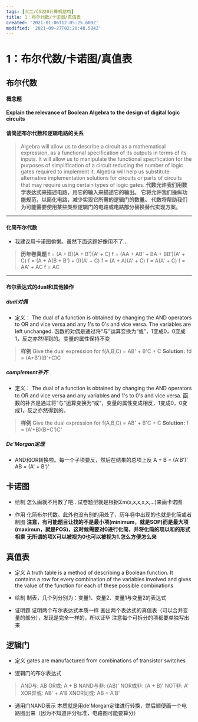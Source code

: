 ```yaml
---
tags: [大二/CS220计算机结构]
title: 1：布尔代数/卡诺图/真值表
created: '2021-01-06T12:05:25.609Z'
modified: '2021-09-27T02:20:48.584Z'
---
```


# 1：布尔代数/卡诺图/真值表
## 布尔代数
#### 概念题
**Explain the relevance of Boolean Algebra to the design of digital logic circuits**
#### 请简述布尔代数和逻辑电路的关系
> Algebra will allow us to describe a circuit as a mathematical expression, as a functional specification of its outputs in terms of its inputs. 
It will allow us to manipulate the functional specification for the purposes of simplification of a circuit reducing the number of logic gates required to implement it. 
Algebra will help us substitute alternative implementation solutions for circuits or parts of circuits that may require using certain types of logic gates.
**代数允许我们用数学表达式来描述电路，用它的输入来描述它的输出。**
**它将允许我们操纵功能规范，以简化电路，减少实现它所需的逻辑门的数量。**
**代数将帮助我们为可能需要使用某些类型逻辑门的电路或电路部分替换替代实现方案。**
***

#### 化简布尔代数
- 我建议用卡诺图偷懒。虽然下面这题好像用不了...
> **历年卷真题**
f = (A + B)(A + B')(A' + C)
f = (AA + AB' + BA + BB')(A' + C)
f = (A + A(B + B') + 0)(A' + C)
f = (A + A)(A' + C)
f = A(A' + C)
f = AA' + AC
f = AC
***

#### 布尔表达式的dual和其他操作
##### dual对偶
- 定义：
The dual of a function is obtained by changing the AND operators to OR and vice versa and any 1's to 0's and vice versa. The variables are left unchanged.
函数的对偶是通过将“与”运算变换为“或”，1变成0，0变成1，反之亦然得到的。变量的属性保持不变
> **样例**
Give the dual expression for f(A,B,C) = AB' + B'C + C
**Solution:** fd = (A+B')(B'+C)C

##### complement补齐
- 定义：
The dual of a function is obtained by changing the AND operators to OR and vice versa and any variables and 1's to 0's and vice versa.
函数的补齐是通过将“与”运算变换为“或”，变量的属性变成相反，1变成0，0变成1，反之亦然得到的。
> **样例**
Give the dual expression for f(A,B,C) = AB' + B'C + C
**Solution:** f = (A'+B)(B+C')C'

##### De'Morgan定理
- AND和OR转换啦。每一个子项要反，然后在结果的总项上反
A + B = (A'B')'
AB = (A' + B')'

## 卡诺图
- 绘制
怎么画就不用教了吧..
试卷题型就是根据Σm(x,x,x,x,x,...)来画卡诺图

- 作用
化简布尔代数。此外也没有别的用处了，历年卷中出现的也就是化简或者制图
**注意，有可能题目让找的不是最小项(minimum，就是SOP)而是最大项(maximun，就是POS)，这时候需要对0进行化简，并将化简的项以和的形式相乘**
**无所谓的项X可以被视为0也可以被视为1.怎么方便怎么来**

## 真值表
- 定义
A truth table is a method of describing a Boolean function. It contains a row for every combination of the variables involved and gives the value of the function for each of these possible combinations

- 绘制
制表，几个列分别为：变量1、变量2、变量1与变量2的表达式

- 证明题
证明两个布尔表达式本质一样
画出两个表达式的真值表（可以合并变量的部分），发现是完全一样的，所以证毕
注意每个可拆分的项都要单独写出来

## 逻辑门
- 定义
gates are manufactured from combinations of transistor switches

- 逻辑门的布尔表达式
> AND与: AB
OR或: A + B
NAND与非: (AB)'
NOR或非: (A + B)'
NOT非: A'
XOR异或: AB' + A'B
XNOR同或: AB + A'B'

- 通用门NAND表示
本质就是用de'Morgan定律进行转换，然后顺便画一个电路图出来（因为不知道评分标准，电路图可能要算分）







